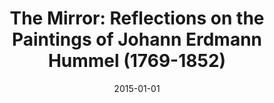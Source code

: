 ---
layout: item
title: "The Mirror: Reflections on the Paintings of Johann Erdmann Hummel (1769-1852)"
type: lecture
org: Faculty of Architecture and the Built Environment, Delft University of Technology
date: 2015-01-01
slug: the-mirror
hide: true
---